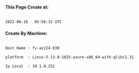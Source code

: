 
   
#### This Page Create at:

```bash

2022-06-10 - 05:56:32 UTC

```

#### Create By Machine:

```bash

Host Name : fv-az224-830

platform  : Linux-5.13.0-1025-azure-x86_64-with-glibc2.31

Ip Local  : 10.1.0.251

```

